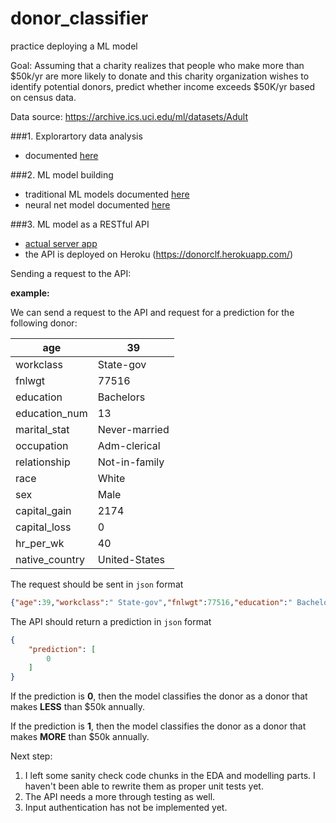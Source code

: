 # donor_classifier
practice deploying a ML model

Goal: Assuming that a charity realizes that people who make more than $50k/yr are more likely to donate and this charity organization wishes to identify potential donors, predict whether income exceeds $50K/yr based on census data. 

Data source: https://archive.ics.uci.edu/ml/datasets/Adult



###1. Explorartory data analysis
- documented [here](https://github.com/peter0083/donor_classifier/blob/master/doc/EDA.md)

###2. ML model building
- traditional ML models documented [here](https://github.com/peter0083/donor_classifier/blob/master/src/modeling/ml_model.ipynb)
- neural net model documented [here](https://github.com/peter0083/donor_classifier/blob/master/src/modeling/neural_net.ipynb)

###3. ML model as a RESTful API
- [actual server app](https://github.com/peter0083/donor_classifier/blob/master/app_web.py)
- the API is deployed on Heroku (https://donorclf.herokuapp.com/)

Sending a request to the API:

**example:**

We can send a request to the API and request for a prediction for the following donor:

| age            | 39            |
|----------------|---------------|
| workclass      | State-gov     |
| fnlwgt         | 77516         |
| education      | Bachelors     |
| education_num  | 13            |
| marital_stat   | Never-married |
| occupation     | Adm-clerical  |
| relationship   | Not-in-family |
| race           | White         |
| sex            | Male          |
| capital_gain   | 2174          |
| capital_loss   | 0             |
| hr_per_wk      | 40            |
| native_country | United-States |

The request should be sent in `json` format

```json
{"age":39,"workclass":" State-gov","fnlwgt":77516,"education":" Bachelors","education_num":13,"marital_stat":" Never-married","occupation":" Adm-clerical","relationship":" Not-in-family","race":" White","sex":" Male","capital_gain":2174,"capital_loss":0,"hr_per_wk":40,"native_country":" United-States"}
```

The API should return a prediction in `json` format

```json
{
    "prediction": [
        0
    ]
}
```

If the prediction is **0**, then the model classifies the donor as a donor that makes **LESS** than $50k annually.

If the prediction is **1**, then the model classifies the donor as a donor that makes **MORE** than $50k annually.

Next step:
1. I left some sanity check code chunks in the EDA and modelling parts. I haven't been able to rewrite them as proper unit tests yet.
2. The API needs a more through testing as well. 
3. Input authentication has not be implemented yet.
